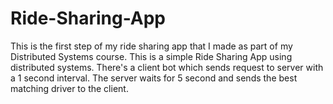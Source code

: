 # Ride-Sharing-App
This is the first step of my ride sharing app that I made as part of my Distributed Systems course. This is a simple Ride Sharing App using distributed systems. There's a client bot which sends request to server with a 1 second interval. The server waits for 5 second and sends the best matching driver to the client.
